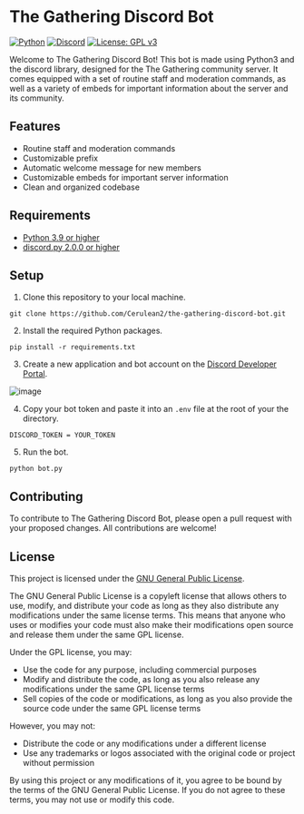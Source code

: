 # The Gathering Discord Bot

[![Python](https://img.shields.io/badge/python-v3.9-blue)](https://www.python.org/downloads/release/python-390/)
[![Discord](https://img.shields.io/badge/discord.py-v2.0.0-blue.svg)](https://discordpy.readthedocs.io/en/latest/index.html)
[![License: GPL v3](https://img.shields.io/badge/License-GPLv3-blue.svg)](https://www.gnu.org/licenses/gpl-3.0)

Welcome to The Gathering Discord Bot! This bot is made using Python3 and the discord library, designed for the The Gathering community server. It comes equipped with a set of routine staff and moderation commands, as well as a variety of embeds for important information about the server and its community. 

## Features
- Routine staff and moderation commands
- Customizable prefix
- Automatic welcome message for new members
- Customizable embeds for important server information
- Clean and organized codebase

## Requirements
- [Python 3.9 or higher](https://www.python.org/downloads/release/python-390/)
- [discord.py 2.0.0 or higher](https://discordpy.readthedocs.io/en/latest/index.html)

## Setup
1. Clone this repository to your local machine.

`git clone https://github.com/Cerulean2/the-gathering-discord-bot.git`

2. Install the required Python packages.

`pip install -r requirements.txt`

3. Create a new application and bot account on the [Discord Developer Portal](https://discord.com/developers/applications).

![image](https://user-images.githubusercontent.com/91349881/230167530-412a7411-f92b-4523-a357-53018c76f008.png)

4. Copy your bot token and paste it into an `.env` file at the root of your the directory.

`DISCORD_TOKEN = YOUR_TOKEN`

5. Run the bot.

`python bot.py`

## Contributing
To contribute to The Gathering Discord Bot, please open a pull request with your proposed changes. All contributions are welcome!

## License
This project is licensed under the [GNU General Public License](https://github.com/Cerulean2/the-gathering-discord-bot/blob/main/LICENSE).

The GNU General Public License is a copyleft license that allows others to use, modify, and distribute your code as long as they also distribute any modifications under the same license terms. This means that anyone who uses or modifies your code must also make their modifications open source and release them under the same GPL license.

Under the GPL license, you may:
- Use the code for any purpose, including commercial purposes
- Modify and distribute the code, as long as you also release any modifications under the same GPL license terms
- Sell copies of the code or modifications, as long as you also provide the source code under the same GPL license terms

However, you may not:
- Distribute the code or any modifications under a different license
- Use any trademarks or logos associated with the original code or project without permission

By using this project or any modifications of it, you agree to be bound by the terms of the GNU General Public License. If you do not agree to these terms, you may not use or modify this code.

